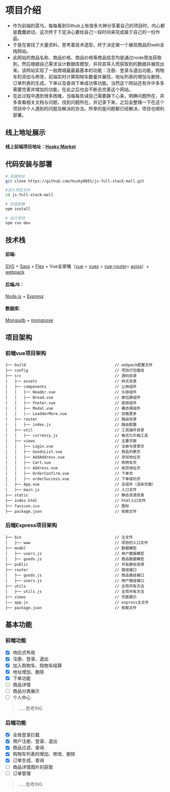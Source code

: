 # 项目介绍
- 作为前端的菜鸟，每每看到Github上有很多大神分享着自己的项目时，内心都是蠢蠢欲动，这次终于下定决心要给自己一段时间来完成属于自己的一份作品。  
- 于是在查找了大量资料，思考着技术选型，终于决定做一个展现商品的web全栈网站。  
- 此网站的商品名称、商品价格、商品价格等商品信息均是通过node爬虫获取到，然后根据自己需求设计数据库模型，并将其导入而获取到的数据并展现出来。该网站实现了一般商城最最最基本的功能：注册、登录与退出功能，购物车的添加与修改，前端实时计算购物车数量并展现，地址列表的增加与删除，订单列表的生成，下单以及查询下单成功等功能。当然这个网站还有许许多多需要完善并增加的功能，在此之后也会不断去完善这个网站。
- 在此过程中遇到很多困难，当每每告诫自己需要静下心来，明确问题所在，并多查看相关文档与问题，找到问题所在，并记录下来，之后会整理一下在这个项目中个人遇到的问题及解决的办法。所幸的是问题都已经解决，项目也顺利部署。


##### 

## 线上地址展示
####    线上前端项目地址：[Husky Market](http://47.52.43.40/#/)

## 代码安装与部署

``` bash
# 克隆地址
git clone https://github.com/husky0601/js-full-stack-mall.git

#进入项目文件
cd js-full-stack-mall

# 安装依赖
npm install

# 运行项目
npm run dev
``` 

## 技术栈
#### 前端:
[SVG](http://www.runoob.com/svg/svg-tutorial.html) + [Sass](https://www.sass.hk/docs/) + [Flex](http://www.ruanyifeng.com/blog/2015/07/flex-grammar.html?utm_source=tuicool) + Vue全家桶（[vue](https://cn.vuejs.org/) + [vuex](https://vuex.vuejs.org/zh-cn/) + [vue-router](https://router.vuejs.org/zh-cn/)+ [axios](https://www.npmjs.com/package/axios)）+ [webpack](https://doc.webpack-china.org/)
#### 后端JS：
[Node.js](http://nodejs.cn/api/) + [Express](http://www.expressjs.com.cn/)
#### 数据库: 
[Mongodb](https://docs.mongodb.com/) + [mongoose](http://mongoosejs.com/)

## 项目架构
### 前端vue项目架构
```
├── build                                       // webpack配置文件
├── config                                      // 项目打包路径
├── src                                         // 源码目录
│   ├── assets                                  // 样式目录
│   ├── components                              // 公用组件
│   │   ├── Header.vue                          // 头部组件
│   │   ├── Bread.vue                           // 面包屑组件
│   │   ├── Footer.vue                          // 底部组件
│   │   ├── Modal.vue                           // 模态框组件
|   |   |—— LoadderMore.vue                     // 加载更多
│   ├── router                                  // 路由目录
│   │   ├── index.js                            // 路由配置
│   ├── util                                    // 工具插件目录
│   │   ├── currency.js                         // 格式化价格工具
│   ├── views                                   // 主要页面
│   │   ├── Login.vue                           // 注册与登录页
│   │   ├── GoodsList.vue                       // 商品列表页
│   │   ├── AddAddress.vue                      // 添加地址页
│   │   ├── Cart.vue                            // 购物车页
│   │   ├── Address.vue                         // 收货地址页
│   │   ├── OrderConfirm.vue                    // 下单页
│   │   ├── orderSuccess.vue                    // 下单成功页
│   ├── App.vue                                 // 总组件（渲染页面）
│   ├── main.js                                 // 入口文件
├── static                                      // 静态资源目录
├── index.html                                  // html入口文件
├── favicon.ico                                 // 图标
├── package.json                                // 依赖文件
```

### 后端Express项目架构
```
├── bin                                         // 主文件
│   ├── www                                     // 项目的入口文件
├── model                                       // 数据模型
│   ├── users.js                                // 用户数据模型
│   ├── goods.js                                // 商品数据模型
├── public                                      // 共有静态资源
├── router                                      // 路径接口
│   ├── goods.js                                // 商品路径接口
│   ├── users.js                                // 用户路径接口
├── utils                                       // 全局共有方法
│   ├── utils.js                                // 全局共有方法
├── views                                       // 页面展示
|—— app.js                                      // express主文件
├── package.json                                // 依赖文件
```

## 基本功能
### 前端功能
- [x] 响应式布局
- [x] 注册、登录、退出
- [x] 加入购物车、购物车结算
- [x] 地址增加、删除
- [x] 下单功能
- [ ] 商品详情
- [ ] 商品分类展示
- [ ] 个人中心  
> ......思考ING  

### 后端功能
- [x] 全局登录拦截
- [x] 用户注册、登录、退出
- [x] 商品过滤、查询
- [x] 购物车列表的增加、修改、删除
- [x] 订单生成、查询
- [ ] 商品详情图片的获取
- [ ] 订单管理
>  ......思考ING